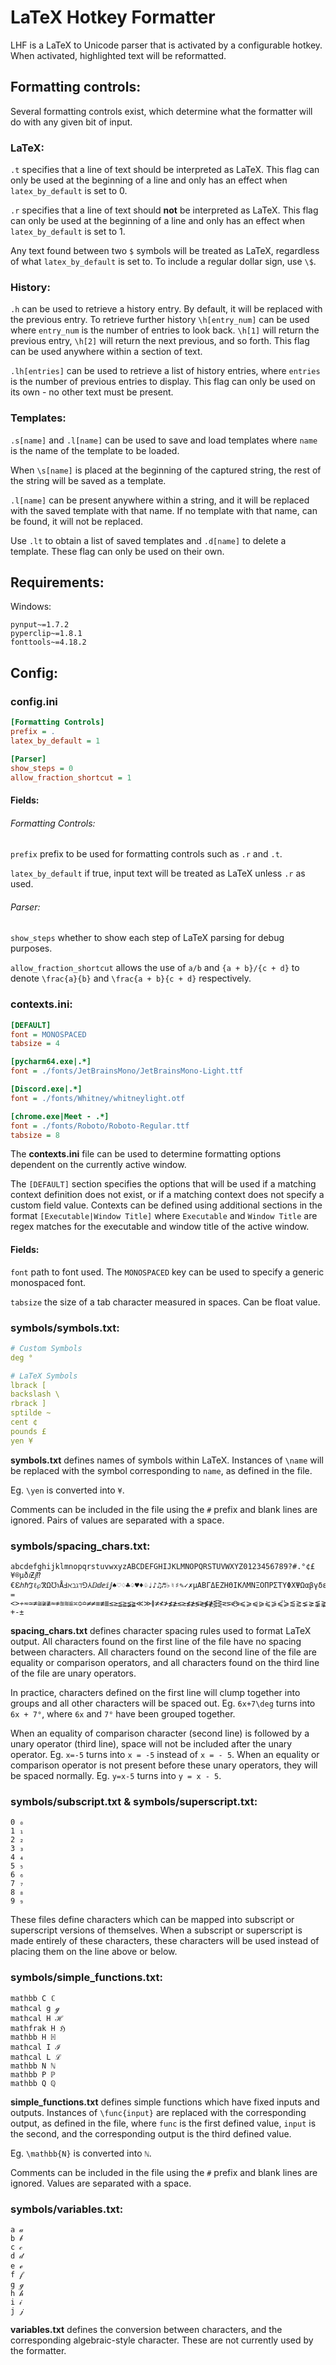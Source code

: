 # LaTeX Hotkey Formatter
LHF is a LaTeX to Unicode parser that is activated by a configurable hotkey. When activated, highlighted text will be reformatted.

## Formatting controls:
Several formatting controls exist, which determine what the formatter will do with any given bit of input.

### LaTeX:
`.t` specifies that a line of text should be interpreted as LaTeX. This flag can only be used at the beginning of a line and only has an effect when `latex_by_default` is set to 0.

`.r` specifies that a line of text should **not** be interpreted as LaTeX. This flag can only be used at the beginning of a line and only has an effect when `latex_by_default` is set to 1.

Any text found between two `$` symbols will be treated as LaTeX, regardless of what `latex_by_default` is set to. To include a regular dollar sign, use `\$`.

### History:
`.h` can be used to retrieve a history entry. By default, it will be replaced with the previous entry. To retrieve further history `\h[entry_num]` can be used where `entry_num` is the number of entries to look back. `\h[1]` will return the previous entry, `\h[2]` will return the next previous, and so forth. This flag can be used anywhere within a section of text.

`.lh[entries]` can be used to retrieve a list of history entries, where `entries` is the number of previous entries to display. This flag can only be used on its own - no other text must be present.

### Templates:
`.s[name]` and `.l[name]` can be used to save and load templates where `name` is the name of the template to be loaded.

When `\s[name]` is placed at the beginning of the captured string, the rest of the string will be saved as a template.

`.l[name]` can be present anywhere within a string, and it will be replaced with the saved template with that name. If no template with that name, can be found, it will not be replaced.

Use `.lt` to obtain a list of saved templates and `.d[name]` to delete a template. These flag can only be used on their own.

## Requirements:
Windows:
```
pynput~=1.7.2
pyperclip~=1.8.1
fonttools~=4.18.2
```

## Config:
### config.ini
```ini
[Formatting Controls]
prefix = .
latex_by_default = 1

[Parser]
show_steps = 0
allow_fraction_shortcut = 1
```
#### Fields:
###### Formatting Controls:
`prefix` prefix to be used for formatting controls such as `.r` and `.t`.

`latex_by_default` if true, input text will be treated as LaTeX unless `.r` as used.

###### Parser:
`show_steps` whether to show each step of LaTeX parsing for debug purposes.

`allow_fraction_shortcut` allows the use of `a/b` and `{a + b}/{c + d}` to denote `\frac{a}{b}` and `\frac{a + b}{c + d}` respectively.

### contexts.ini:
```ini
[DEFAULT]
font = MONOSPACED
tabsize = 4

[pycharm64.exe|.*]
font = ./fonts/JetBrainsMono/JetBrainsMono-Light.ttf

[Discord.exe|.*]
font = ./fonts/Whitney/whitneylight.otf

[chrome.exe|Meet - .*]
font = ./fonts/Roboto/Roboto-Regular.ttf
tabsize = 8
```
The **contexts.ini** file can be used to determine formatting options dependent on the currently active window.

The `[DEFAULT]` section specifies the options that will be used if a matching context definition does not exist, or if a matching context does not specify a custom field value. Contexts can be defined using additional sections in the format `[Executable|Window Title]` where `Executable` and `Window Title` are regex matches for the executable and window title of the active window.

#### Fields:
`font` path to font used. The `MONOSPACED` key can be used to specify a generic monospaced font.

`tabsize` the size of a tab character measured in spaces. Can be float value.

### symbols/symbols.txt:
```yaml
# Custom Symbols
deg °

# LaTeX Symbols
lbrack [
backslash \
rbrack ]
sptilde ~
cent ¢
pounds £
yen ¥
```
**symbols.txt** defines names of symbols within LaTeX. Instances of `\name` will be replaced with the symbol corresponding to `name`, as defined in the file.

Eg. `\yen` is converted into `¥`.

Comments can be included in the file using the `#` prefix and blank lines are ignored. Pairs of values are separated with a space.

### symbols/spacing_chars.txt:
```
abcdefghijklmnopqrstuvwxyzABCDEFGHIJKLMNOPQRSTUVWXYZ0123456789?#.°¢£¥®µð𝚤Ƶ𝚥⁇€ℇℎℏℑℓ℘ℜΩ℧℩ÅℲℵℶℷℸ⅁⅄ⅅⅆⅇⅈⅉ♠♡♢♣♤♥♦♧♩♪♫♬♭♮♯✎✓✗µΑΒΓΔΕΖΗΘΙΚΛΜΝΞΟΠΡΣΤΥΦΧΨΩαβγδεζηθικλμνξοπρςστυφχψωϐϑϕϖϘϙϚϛϜϝϞϟϠϡϰϱϴϵε϶𝓐𝓑𝓒𝓓𝓔𝓕𝓖𝓗𝓘𝓙𝓚𝓛𝓜𝓝𝓞𝓟𝓠𝓡𝓢𝓣𝓤𝓥𝓦𝓧𝓨𝓩𝓪𝓫𝓬𝓭𝓮𝓯𝓰𝓱𝓲𝓳𝓴𝓵𝓶𝓷𝓸𝓹𝓺𝓻𝓼𝓽𝓾𝓿𝔀𝔁𝔂𝔃𝕬𝕭𝕮𝕯𝕰𝕱𝕲𝕳𝕴𝕵𝕶𝕷𝕸𝕹𝕺𝕻𝕼𝕽𝕾𝕿𝖀𝖁𝖂𝖃𝖄𝖅𝖆𝖇𝖈𝖉𝖊𝖋𝖌𝖍𝖎𝖏𝖐𝖑𝖒𝖓𝖔𝖕𝖖𝖗𝖘𝖙𝖚𝖛𝖜𝖝𝖞𝖟𝚨𝚩𝚬𝚭𝚮𝚰𝚱𝚳𝚴𝚶𝚸𝚹𝚻𝚾𝛁𝛐𝛛𝛞𝛢𝛣𝛦𝛧𝛨𝛪𝛫𝛭𝛮𝛰𝛲𝛳𝛵𝛸𝛻𝜊𝜜𝜝𝜠𝜡𝜢𝜤𝜥𝜧𝜨𝜪𝜬𝜭𝜯𝜲𝜵𝝄𝝏𝝒𝝖𝝗𝝚𝝛𝝜𝝞𝝟𝝡𝝢𝝤𝝦𝝧𝝩𝝬𝝯𝝾𝞉𝞌𝞐𝞑𝞔𝞕𝞖𝞘𝞙𝞛𝞜𝞞𝞠𝞡𝞣𝞦𝞩𝞸𝟃𝟆𝟊𝟋Øℕℤℚℝℂℂℊℋℌℍℐℒℕℙℚℛℝℤℨℬℭℯℰℱℳℴℼℽℾℿ⅀𝐀𝐁𝐂𝐃𝐄𝐅𝐆𝐇𝐈𝐉𝐊𝐋𝐌𝐍𝐎𝐏𝐐𝐑𝐒𝐓𝐔𝐕𝐖𝐗𝐘𝐙𝐚𝐛𝐜𝐝𝐞𝐟𝐠𝐡𝐢𝐣𝐤𝐥𝐦𝐧𝐨𝐩𝐪𝐫𝐬𝐭𝐮𝐯𝐰𝐱𝐲𝐳𝑨𝑩𝑪𝑫𝑬𝑭𝑮𝑯𝑰𝑱𝑲𝑳𝑴𝑵𝑶𝑷𝑸𝑹𝑺𝑻𝑼𝑽𝑾𝑿𝒀𝒁𝒂𝒃𝒄𝒅𝒆𝒇𝒈𝒉𝒊𝒋𝒌𝒍𝒎𝒏𝒐𝒑𝒒𝒓𝒔𝒕𝒖𝒗𝒘𝒙𝒚𝒛𝒜𝒞𝒟𝒢𝒥𝒦𝒩𝒪𝒫𝒬𝒮𝒯𝒰𝒱𝒲𝒳𝒴𝒵𝒶𝒷𝒸𝒹𝒻𝒽𝒾𝒿𝓀𝓁𝓂𝓃𝓅𝓆𝓇𝓈𝓉𝓊𝓋𝓌𝓍𝓎𝓏𝔄𝔅𝔇𝔈𝔉𝔊𝔍𝔎𝔏𝔐𝔑𝔒𝔓𝔔𝔖𝔗𝔘𝔙𝔚𝔛𝔜𝔞𝔟𝔠𝔡𝔢𝔣𝔤𝔥𝔦𝔧𝔨𝔩𝔪𝔫𝔬𝔭𝔮𝔯𝔰𝔱𝔲𝔳𝔴𝔵𝔶𝔷𝔸𝔹𝔻𝔼𝔽𝔾𝕀𝕁𝕂𝕃𝕄𝕆𝕊𝕋𝕌𝕍𝕎𝕏𝕐𝕒𝕓𝕔𝕕𝕖𝕗𝕘𝕙𝕚𝕛𝕜𝕝𝕞𝕟𝕠𝕡𝕢𝕣𝕤𝕥𝕦𝕧𝕨𝕩𝕪𝕫𝖠𝖡𝖢𝖣𝖤𝖥𝖦𝖧𝖨𝖩𝖪𝖫𝖬𝖭𝖮𝖯𝖰𝖱𝖲𝖳𝖴𝖵𝖶𝖷𝖸𝖹𝖺𝖻𝖼𝖽𝖾𝖿𝗀𝗁𝗂𝗃𝗄𝗅𝗆𝗇𝗈𝗉𝗊𝗋𝗌𝗍𝗎𝗏𝗐𝗑𝗒𝗓𝗔𝗕𝗖𝗗𝗘𝗙𝗚𝗛𝗜𝗝𝗞𝗟𝗠𝗡𝗢𝗣𝗤𝗥𝗦𝗧𝗨𝗩𝗪𝗫𝗬𝗭𝗮𝗯𝗰𝗱𝗲𝗳𝗴𝗵𝗶𝗷𝗸𝗹𝗺𝗻𝗼𝗽𝗾𝗿𝘀𝘁𝘂𝘃𝘄𝘅𝘆𝘇𝘈𝘉𝘊𝘋𝘌𝘍𝘎𝘏𝘐𝘑𝘒𝘓𝘔𝘕𝘖𝘗𝘘𝘙𝘚𝘛𝘜𝘝𝘞𝘟𝘠𝘡𝘢𝘣𝘤𝘥𝘦𝘧𝘨𝘩𝘪𝘫𝘬𝘭𝘮𝘯𝘰𝘱𝘲𝘳𝘴𝘵𝘶𝘷𝘸𝘹𝘺𝘻𝘼𝘽𝘾𝘿𝙀𝙁𝙂𝙃𝙄𝙅𝙆𝙇𝙈𝙉𝙊𝙋𝙌𝙍𝙎𝙏𝙐𝙑𝙒𝙓𝙔𝙕𝙖𝙗𝙘𝙙𝙚𝙛𝙜𝙝𝙞𝙟𝙠𝙡𝙢𝙣𝙤𝙥𝙦𝙧𝙨𝙩𝙪𝙫𝙬𝙭𝙮𝙯𝙰𝙱𝙲𝙳𝙴𝙵𝙶𝙷𝙸𝙹𝙺𝙻𝙼𝙽𝙾𝙿𝚀𝚁𝚂𝚃𝚄𝚅𝚆𝚇𝚈𝚉𝚊𝚋𝚌𝚍𝚎𝚏𝚐𝚑𝚒𝚓𝚔𝚕𝚖𝚗𝚘𝚙𝚚𝚛𝚜𝚝𝚞𝚟𝚠𝚡𝚢𝚣𝚪𝚫𝚯𝚲𝚵𝚷𝚺𝚼𝚽𝚿𝛀𝛂𝛃𝛄𝛅𝛆𝛇𝛈𝛉𝛊𝛋𝛌𝛍𝛎𝛏𝛑𝛒𝛓𝛔𝛕𝛖𝛗𝛘𝛙𝛚𝛜𝛝𝛟𝛠𝛡𝜞𝜟𝜣𝜦𝜩𝜫𝜮𝜰𝜱𝜳𝜴𝜶𝜷𝜸𝜹𝜺𝜻𝜼𝜽𝜾𝜿𝝀𝝁𝝂𝝃𝝅𝝆𝝇𝝈𝝉𝝊𝝋𝝌𝝍𝝎𝝐𝝑𝝓𝝔𝝕𝝘𝝙𝝝𝝠𝝣𝝥𝝨𝝪𝝫𝝭𝝮𝝰𝝱𝝲𝝳𝝴𝝵𝝶𝝷𝝸𝝹𝝺𝝻𝝼𝝽𝝿𝞀𝞁𝞂𝞃𝞄𝞅𝞆𝞇𝞈𝞊𝞋𝞍𝞎𝞏𝞒𝞓𝞗𝞚𝞝𝞟𝞢𝞤𝞥𝞧𝞨𝞪𝞫𝞬𝞭𝞮𝞯𝞰𝞱𝞲𝞳𝞴𝞵𝞶𝞷𝞹𝞺𝞻𝞼𝞽𝞾𝞿𝟀𝟁𝟂𝟄𝟅𝟇𝟈𝟉𝟎𝟏𝟐𝟑𝟒𝟓𝟔𝟕𝟖𝟗𝟘𝟙𝟚𝟛𝟜𝟝𝟞𝟟𝟠𝟡𝟢𝟣𝟤𝟥𝟦𝟧𝟨𝟩𝟪𝟫𝟬𝟭𝟮𝟯𝟰𝟱𝟲𝟳𝟴𝟵𝟶𝟷𝟸𝟹𝟺𝟻𝟼𝟽𝟾𝟿
=<>≁≂≃≄≅≆≇≈≉≊≋≌≍≎≏≠≠≡≢≣≤≥≦≧≨≩≪≫≬≭≮≯≰≱≲≳≴≵≶≷≸≹⋚⋛⋜⋝⋞⋟⩽⩾⩿⪀⪁⪂⪃⪄⪅⪆⪇⪈⪉⪊⪋⪌⪍⪎⪏⪐⪑⪒⪓⪔⪕⪖⪗⪘⪙⪚⪛⪜⪝⪞⪟⪠
+-±
```
**spacing_chars.txt** defines character spacing rules used to format LaTeX output. All characters found on the first line of the file have no spacing between characters. All characters found on the second line of the file are equality or comparison operators, and all characters found on the third line of the file are unary operators.

In practice, characters defined on the first line will clump together into groups and all other characters will be spaced out. Eg. `6x+7\deg` turns into `6x + 7°`, where `6x` and `7°` have been grouped together.

When an equality of comparison character (second line) is followed by a unary operator (third line), space will not be included after the unary operator. Eg. `x=-5` turns into `x = -5` instead of `x = - 5`. When an equality or comparison operator is not present before these unary operators, they will be spaced normally. Eg. `y=x-5` turns into `y = x - 5`.

### symbols/subscript.txt & symbols/superscript.txt:
```
0 ₀
1 ₁
2 ₂
3 ₃
4 ₄
5 ₅
6 ₆
7 ₇
8 ₈
9 ₉
```
These files define characters which can be mapped into subscript or superscript versions of themselves. When a subscript or superscript is made entirely of these characters, these characters will be used instead of placing them on the line above or below.

### symbols/simple_functions.txt:
```
mathbb C ℂ
mathcal g ℊ
mathcal H ℋ
mathfrak H ℌ
mathbb H ℍ
mathcal I ℐ
mathcal L ℒ
mathbb N ℕ
mathbb P ℙ
mathbb Q ℚ
```
**simple_functions.txt** defines simple functions which have fixed inputs and outputs. Instances of `\func{input}` are replaced with the corresponding output, as defined in the file, where `func` is the first defined value, `input` is the second, and the corresponding output is the third defined value.

Eg. `\mathbb{N}` is converted into `ℕ`.

Comments can be included in the file using the `#` prefix and blank lines are ignored. Values are separated with a space.

### symbols/variables.txt:
```
a 𝒶
b 𝒷
c 𝒸
d 𝒹
e ℯ
f 𝒻
g ℊ
h 𝒽
i 𝒾
j 𝒿
```
**variables.txt** defines the conversion between characters, and the corresponding algebraic-style character. These are not currently used by the formatter.
